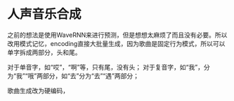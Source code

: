 # 人声音乐合成

之前的想法是使用WaveRNN来进行预测，但是想想太麻烦了而且没有必要。所以改用模式记忆，encoding直接大批量生成，因为歌曲是固定行为模式，所以可以单字拆成两部分，头和尾。

对于单音字，如“哎”，“啊”等，只有尾，没有头；
对于复音字，如“我”，分为“我”“哦”两部分，如“去”分为“去”“遇”两部分；

歌曲生成改为硬编码，